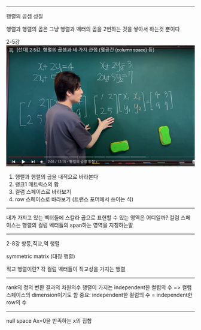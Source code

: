 -----------------------------------------------
행렬의 곱셈 성질

행렬과 행렬의 곱은 그냥 행렬과 벡터의 곱을 2번하는 것을 쌓아서 하는것 뿐이다 

2-5강 
![](../%EC%9D%B4%EB%AF%B8%EC%A7%80/%EC%84%A0%ED%98%95%EB%8C%80%EC%88%98%ED%95%99/Screenshot%20from%202022-08-31%2011-59-37.png)


1. 행렬과 행렬의 곱을 내적으로 바라본다
2. 랭크1 매트릭스의 합
3. 컬럼 스페이스로 바라보기
4. row 스페이스로 바라보기 (트랜스 포머에서 쓰이는 식) 
----------------------------
내가 가지고 있는 벡터들에 스칼라 곱으로 표현할 수 있는 영역은 어디일까? 
컬럼 스페이스는 행렬의 컬럼 벡터들의 span하는 영역을 지칭하는말

 
--------------------
2-8강 항등,직교,역 행렬


symmetric matrix (대칭 행렬)

직교 행렬이란?
각 컬럼 벡터들이 직교성을 가지는 행렬

----------------------
rank의 정의
변환 결과의 차원의수
행렬이 가지는 independent한 컬럼의 수
=> 컬럼 스페이스의 dimension이기도 함
중요: independent한 컬럼의 수 = independent한 row의 수

----------------------
null space
Ax=0을 만족하는 x의 집합
























